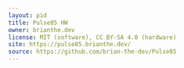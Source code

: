 ```yaml
---
layout: pid
title: Pulse85 HW
owner: brianthe.dev
license: MIT (software), CC BY-SA 4.0 (hardware)
site: https://pulse85.brianthe.dev/
source: https://github.com/brian-the-dev/Pulse85
---
```

